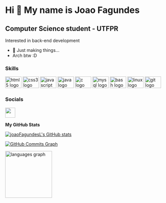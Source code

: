 Hi 👋 My name is Joao Fagundes
==============================

Computer Science student - UTFPR
------------------------

Interested in back-end development

* 🧠  Just making things...
*    Arch btw :D

### Skills

<div align="left">
  <img src="https://cdn.jsdelivr.net/gh/devicons/devicon/icons/html5/html5-original.svg" height="37" width="52" alt="html5 logo"  />
  <img src="https://cdn.jsdelivr.net/gh/devicons/devicon/icons/css3/css3-original.svg" height="37" width="52" alt="css3 logo"  />
  <img src="https://cdn.jsdelivr.net/gh/devicons/devicon/icons/javascript/javascript-original.svg" height="37" width="52" alt="javascript logo"  />
  <img src="https://cdn.jsdelivr.net/gh/devicons/devicon/icons/java/java-original.svg" height="37" width="52" alt="java logo"  />
  <img src="https://cdn.jsdelivr.net/gh/devicons/devicon/icons/c/c-original.svg" height="37" width="52" alt="c logo"  />
  <img src="https://cdn.jsdelivr.net/gh/devicons/devicon/icons/mysql/mysql-original.svg" height="37" width="52" alt="mysql logo"  />
  <img src="https://cdn.jsdelivr.net/gh/devicons/devicon/icons/bash/bash-original.svg" height="37" width="52" alt="bash logo"  />
  <img src="https://cdn.jsdelivr.net/gh/devicons/devicon/icons/linux/linux-original.svg" height="37" width="52" alt="linux logo"  />
  <img src="https://cdn.jsdelivr.net/gh/devicons/devicon/icons/git/git-original.svg" height="37" width="52" alt="git logo"  />
</div>

###

### Socials

<p align="left"> <a href="https://www.github.com/joaoFagundesL" target="_blank" rel="noreferrer"><img src="https://raw.githubusercontent.com/danielcranney/readme-generator/main/public/icons/socials/github-dark.svg" width="32" height="32" /></a></p>

<b>My GitHub Stats</b>

<a href="http://www.github.com/joaoFagundesL"><img src="https://github-readme-stats.vercel.app/api?username=joaoFagundesL&show_icons=true&hide=&count_private=false&title_color=0891b2&text_color=ffffff&icon_color=0891b2&bg_color=1c1917&hide_border=true&show_icons=true" alt="joaoFagundesL's GitHub stats" /></a>

<a href="http://www.github.com/joaoFagundesL"><img src="https://activity-graph.herokuapp.com/graph?username=joaoFagundesL&bg_color=1c1917&color=ffffff&line=0891b2&point=ffffff&area_color=1c1917&area=true&hide_border=true&custom_title=GitHub%20Commits%20Graph" alt="GitHub Commits Graph" /></a>


<div align="left">
  <img src="https://github-readme-stats.vercel.app/api/top-langs?locale=en&hide_title=false&layout=compact&card_width=320&langs_count=10&theme=dark&hide_border=false&username=joaoFagundesL" height="150" alt="languages graph"  />
</div>


